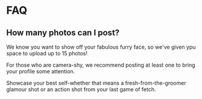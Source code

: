# FAQ

## How many photos can I post?

We know you want to show off your fabulous furry face, so we've given ypu space to upload up to 15 photos!

For those who are camera-shy, we recommend posting at least one to bring your profile some attention.

Showcase your best self-whether that means a fresh-from-the-groomer glamour shot or an action shot from your last game of fetch.